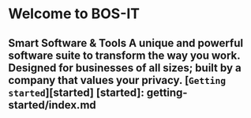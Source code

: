 # Welcome to BOS-IT

Smart Software & Tools
A unique and powerful software suite to transform the way you work. Designed for businesses of all sizes; built by a company that values your privacy. [`Getting started`][started]
[started]: getting-started/index.md
----
